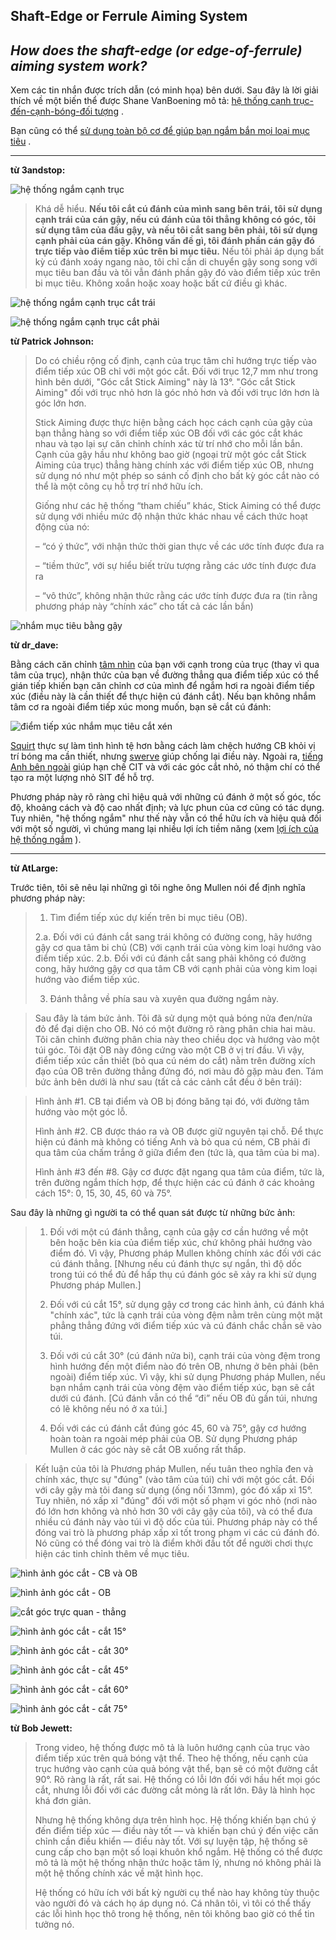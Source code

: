 ## Shaft-Edge or Ferrule Aiming System

## ***How does the shaft-edge (or edge-of-ferrule) aiming system work?***

Xem các tin nhắn được trích dẫn (có minh họa) bên dưới. Sau đây là lời giải thích về một biến thể được Shane VanBoening mô tả: [hệ thống cạnh trục-đến-cạnh-bóng-đối tượng](https://youtu.be/xljm_Aox66Y?t=2199) .

Bạn cũng có thể [sử dụng toàn bộ cơ để giúp bạn ngắm bắn mọi loại mục tiêu](https://billiards.colostate.edu/faq/aiming/cue/) .

------

**từ 3andstop:**

![hệ thống ngắm cạnh trục](https://billiards.colostate.edu/images/shaft_edge_aim.JPG)

> Khá dễ hiểu. **Nếu tôi cắt cú đánh của mình sang bên trái, tôi sử dụng cạnh trái của cán gậy, nếu cú đánh của tôi thẳng không có góc, tôi sử dụng tâm của đầu gậy, và nếu tôi cắt sang bên phải, tôi sử dụng cạnh phải của cán gậy. Không vấn đề gì, tôi đánh phần cán gậy đó trực tiếp vào điểm tiếp xúc trên bi mục tiêu.** Nếu tôi phải áp dụng bất kỳ cú đánh xoáy ngang nào, tôi chỉ cần di chuyển gậy song song với mục tiêu ban đầu và tôi vẫn đánh phần gậy đó vào điểm tiếp xúc trên bi mục tiêu. Không xoắn hoặc xoay hoặc bất cứ điều gì khác.



![hệ thống ngắm cạnh trục cắt trái](https://billiards.colostate.edu/images/shaft_aim_left_cut.jpg)

![hệ thống ngắm cạnh trục cắt phải](https://billiards.colostate.edu/images/shaft_aim_right_cut.jpg)

**từ Patrick Johnson:**

> Do có chiều rộng cố định, cạnh của trục tâm chỉ hướng trực tiếp vào điểm tiếp xúc OB chỉ với một góc cắt. Đối với trục 12,7 mm như trong hình bên dưới, "Góc cắt Stick Aiming" này là 13°. "Góc cắt Stick Aiming" đối với trục nhỏ hơn là góc nhỏ hơn và đối với trục lớn hơn là góc lớn hơn.
>
> Stick Aiming được thực hiện bằng cách học cách cạnh của gậy của bạn thẳng hàng so với điểm tiếp xúc OB đối với các góc cắt khác nhau và tạo lại sự căn chỉnh chính xác từ trí nhớ cho mỗi lần bắn. Cạnh của gậy hầu như không bao giờ (ngoại trừ một góc cắt Stick Aiming của trục) thẳng hàng chính xác với điểm tiếp xúc OB, nhưng sử dụng nó như một phép so sánh cố định cho bất kỳ góc cắt nào có thể là một công cụ hỗ trợ trí nhớ hữu ích.
>
> Giống như các hệ thống “tham chiếu” khác, Stick Aiming có thể được sử dụng với nhiều mức độ nhận thức khác nhau về cách thức hoạt động của nó:
>
> – “có ý thức”, với nhận thức thời gian thực về các ước tính được đưa ra
>
> – “tiềm thức”, với sự hiểu biết trừu tượng rằng các ước tính được đưa ra
>
> – “vô thức”, không nhận thức rằng các ước tính được đưa ra (tin rằng phương pháp này “chính xác” cho tất cả các lần bắn)

![nhắm mục tiêu bằng gậy](https://billiards.colostate.edu/images/PJ_stick_aiming.jpg)

**từ dr_dave:**

Bằng cách căn chỉnh [tâm nhìn](https://billiards.colostate.edu/faq/eyes/vision-center/) của bạn với cạnh trong của trục (thay vì qua tâm của trục), nhận thức của bạn về đường thẳng qua điểm tiếp xúc có thể gián tiếp khiến bạn căn chỉnh cơ của mình để ngắm hơi ra ngoài điểm tiếp xúc (điều này là cần thiết để thực hiện cú đánh cắt). Nếu bạn không nhắm tâm cơ ra ngoài điểm tiếp xúc mong muốn, bạn sẽ cắt cú đánh:

![điểm tiếp xúc nhắm mục tiêu cắt xén](https://billiards.colostate.edu/images/contact_point_aim_undercut.jpg)

[Squirt](https://billiards.colostate.edu/faq/squirt) thực sự làm tình hình tệ hơn bằng cách làm chệch hướng CB khỏi vị trí bóng ma cần thiết, nhưng [swerve](https://billiards.colostate.edu/faq/swerve) giúp chống lại điều này. Ngoài ra, [tiếng Anh bên ngoài](https://billiards.colostate.edu/faq/sidespin/outside-gearing/) giúp hạn chế CIT và với các góc cắt nhỏ, nó thậm chí có thể tạo ra một lượng nhỏ SIT để hỗ trợ.

Phương pháp này rõ ràng chỉ hiệu quả với những cú đánh ở một số góc, tốc độ, khoảng cách và độ cao nhất định; và lực phun của cơ cũng có tác dụng. Tuy nhiên, "hệ thống ngắm" như thế này vẫn có thể hữu ích và hiệu quả đối với một số người, vì chúng mang lại nhiều lợi ích tiềm năng (xem [lợi ích của hệ thống ngắm](https://billiards.colostate.edu/faq/aiming/system-benefits/) ).

------

**từ AtLarge:**

Trước tiên, tôi sẽ nêu lại những gì tôi nghe ông Mullen nói để định nghĩa phương pháp này:

> 1. Tìm điểm tiếp xúc dự kiến ​​trên bi mục tiêu (OB).
>
> 2.a. Đối với cú đánh cắt sang trái không có đường cong, hãy hướng gậy cơ qua tâm bi chủ (CB) với cạnh trái của vòng kim loại hướng vào điểm tiếp xúc.
> 2.b. Đối với cú đánh cắt sang phải không có đường cong, hãy hướng gậy cơ qua tâm CB với cạnh phải của vòng kim loại hướng vào điểm tiếp xúc.
>
> 3. Đánh thẳng về phía sau và xuyên qua đường ngắm này.

> Sau đây là tám bức ảnh. Tôi đã sử dụng một quả bóng nửa đen/nửa đỏ để đại diện cho OB. Nó có một đường rõ ràng phân chia hai màu. Tôi căn chỉnh đường phân chia này theo chiều dọc và hướng vào một túi góc. Tôi đặt OB này đông cứng vào một CB ở vị trí đầu. Vì vậy, điểm tiếp xúc cần thiết (bỏ qua cú ném do cắt) nằm trên đường xích đạo của OB trên đường thẳng đứng đó, nơi màu đỏ gặp màu đen. Tám bức ảnh bên dưới là như sau (tất cả các cảnh cắt đều ở bên trái):

> Hình ảnh #1. CB tại điểm và OB bị đóng băng tại đó, với đường tâm hướng vào một góc lỗ.
>
> Hình ảnh #2. CB được tháo ra và OB được giữ nguyên tại chỗ. Để thực hiện cú đánh mà không có tiếng Anh và bỏ qua cú ném, CB phải đi qua tâm của chấm trắng ở giữa điểm đen (tức là, qua tâm của bi ma).
>
> Hình ảnh #3 đến #8. Gậy cơ được đặt ngang qua tâm của điểm, tức là, trên đường ngắm thích hợp, để thực hiện các cú đánh ở các khoảng cách 15°: 0, 15, 30, 45, 60 và 75°.

Sau đây là những gì người ta có thể quan sát được từ những bức ảnh:

> 1. Đối với một cú đánh thẳng, cạnh của gậy cơ cần hướng về một bên hoặc bên kia của điểm tiếp xúc, chứ không phải hướng vào điểm đó. Vì vậy, Phương pháp Mullen không chính xác đối với các cú đánh thẳng. [Nhưng nếu cú ​​đánh thực sự ngắn, thì độ dốc trong túi có thể đủ để hấp thụ cú đánh góc sẽ xảy ra khi sử dụng Phương pháp Mullen.]
>
> 
>
> 2. Đối với cú cắt 15°, sử dụng gậy cơ trong các hình ảnh, cú đánh khá "chính xác", tức là cạnh trái của vòng đệm nằm trên cùng một mặt phẳng thẳng đứng với điểm tiếp xúc và cú đánh chắc chắn sẽ vào túi.
>
> 
>
> 3. Đối với cú cắt 30° (cú đánh nửa bi), cạnh trái của vòng đệm trong hình hướng đến một điểm nào đó trên OB, nhưng ở bên phải (bên ngoài) điểm tiếp xúc. Vì vậy, khi sử dụng Phương pháp Mullen, nếu bạn nhắm cạnh trái của vòng đệm vào điểm tiếp xúc, bạn sẽ cắt dưới cú đánh. [Cú đánh vẫn có thể “đi” nếu OB đủ gần túi, nhưng có lẽ không nếu nó ở xa túi.]
>
> 
>
> 4. Đối với các cú đánh cắt đúng góc 45, 60 và 75°, gậy cơ hướng hoàn toàn ra ngoài mép phải của OB. Sử dụng Phương pháp Mullen ở các góc này sẽ cắt OB xuống rất thấp.

> Kết luận của tôi là Phương pháp Mullen, nếu tuân theo nghĩa đen và chính xác, thực sự "đúng" (vào tâm của túi) chỉ với một góc cắt. Đối với cây gậy mà tôi đang sử dụng (ống nối 13mm), góc đó xấp xỉ 15°. Tuy nhiên, nó xấp xỉ "đúng" đối với một số phạm vi góc nhỏ (nơi nào đó lớn hơn không và nhỏ hơn 30 với cây gậy của tôi), và có thể đưa nhiều cú đánh này vào túi vì độ dốc của túi. Phương pháp này có thể đóng vai trò là phương pháp xấp xỉ tốt trong phạm vi các cú đánh đó. Nó cũng có thể đóng vai trò là điểm khởi đầu tốt để người chơi thực hiện các tinh chỉnh thêm về mục tiêu.

![hình ảnh góc cắt - CB và OB](https://billiards.colostate.edu/images/shaft_aim_1.jpg)

![hình ảnh góc cắt - OB](https://billiards.colostate.edu/images/shaft_aim_2.jpg)

![cắt góc trực quan - thẳng](https://billiards.colostate.edu/images/shaft_aim_3.jpg)

![hình ảnh góc cắt - cắt 15°](https://billiards.colostate.edu/images/shaft_aim_4.jpg)

![hình ảnh góc cắt - cắt 30°](https://billiards.colostate.edu/images/shaft_aim_5.jpg)

![hình ảnh góc cắt - cắt 45°](https://billiards.colostate.edu/images/shaft_aim_6.jpg)

![hình ảnh góc cắt - cắt 60°](https://billiards.colostate.edu/images/shaft_aim_7.jpg)

![hình ảnh góc cắt - cắt 75°](https://billiards.colostate.edu/images/shaft_aim_8.jpg)

**từ Bob Jewett:**

> Trong video, hệ thống được mô tả là luôn hướng cạnh của trục vào điểm tiếp xúc trên quả bóng vật thể. Theo hệ thống, nếu cạnh của trục hướng vào cạnh của quả bóng vật thể, bạn sẽ có một đường cắt 90°. Rõ ràng là rất, rất sai. Hệ thống có lỗi lớn đối với hầu hết mọi góc cắt, nhưng lỗi đối với các đường cắt mỏng là rất lớn. Đây là hình học khá đơn giản.
>
> Nhưng hệ thống không dựa trên hình học. Hệ thống khiến bạn chú ý đến điểm tiếp xúc — điều này tốt — và khiến bạn chú ý đến việc căn chỉnh cần điều khiển — điều này tốt. Với sự luyện tập, hệ thống sẽ cung cấp cho bạn một số loại khuôn khổ ngắm. Hệ thống có thể được mô tả là một hệ thống nhận thức hoặc tâm lý, nhưng nó không phải là một hệ thống chính xác về mặt hình học.
>
> Hệ thống có hữu ích với bất kỳ người cụ thể nào hay không tùy thuộc vào người đó và cách họ áp dụng nó. Cá nhân tôi, vì tôi có thể thấy các lỗi hình học thô trong hệ thống, nên tôi không bao giờ có thể tin tưởng nó.